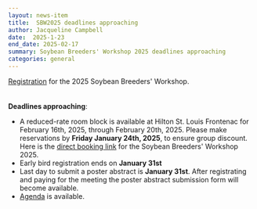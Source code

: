 ```yaml
---
layout: news-item
title:  SBW2025 deadlines approaching
author: Jacqueline Campbell
date:  2025-1-23
end_date: 2025-02-17
summary: Soybean Breeders' Workshop 2025 deadlines approaching
categories: general    
---
```

<div>
<a href="/community/sbw/registration.html">Registration</a> for the 2025 Soybean Breeders' Workshop. 
</div>
<br>
<br>
<b>Deadlines approaching</b>:
<ul class="uk-list">
  <li>A reduced-rate room block is available at Hilton St. Louis Frontenac for February 16th, 2025, through February 20th, 2025. Please make reservations by <b>Friday January 24th, 2025</b>, to ensure group discount. Here is the <a href="https://www.hilton.com/en/attend-my-event/stlfhhf-sbw25-9dce262b-71d5-4042-8649-cae0a78103fc/" target="_blank">direct booking link</a> for the Soybean Breeders' Workshop 2025.</li>
   
  <li>Early bird registration ends on <b>January 31st</b></li>

  <li>Last day to submit a poster abstract is <b>January 31st</b>. After registrating and paying for the meeting the poster abstract submission form will become available.</li>

  <li><a href="https://data.soybase.org/annex/Glycine/max/meetings/soybean_breeders_workshop/SBW_2025/SBW2025_Agenda_2025_1_27.pdf" target="_blank">Agenda</a> is available.</li>
    
</ul>
</p>
